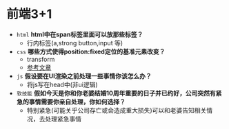 # 前端3+1
- `html` **html中在span标签里面可以放那些标签？**
  - 行内标签(a,strong button,input 等)
- `css` **哪些方式使得position:fixed定位的基准元素改变？**
  - transform
  - [参考文章](https://blog.csdn.net/qq_40713392/article/details/89196134)
- `js` **假设要在UI渲染之前处理一些事情你该怎么办？**
  - 将js写在head中(非ui逻辑)
- `软技能` **假如今天是你和你老婆结婚10周年重要的日子并已约好，公司突然有紧急的事情需要你亲自处理，你如何选择？**
  - 特别紧急(可能关乎公司存亡或会造成重大损失)可以和老婆告知相关情况，去处理紧急事情